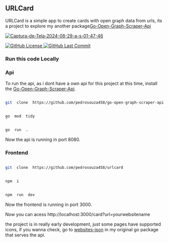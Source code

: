 
##  URLCard

  

URLCard is a simple app to create cards with open graph data from urls, its a project to explore my another package[Go-Open-Graph-Scraper-Api](https://github.com/pedrosouza458/go-open-graph-scraper-api)

[](https://github.com/pedrosouza458/go-open-graph-scraper-api)
<a href="https://ibb.co/c8J9vhr"><img src="https://i.ibb.co/rpkht2w/Captura-de-Tela-2024-08-29-a-s-01-47-46.png" alt="Captura-de-Tela-2024-08-29-a-s-01-47-46" border="0"></a>
  
<p>

<a  href="https://github.com/pedrosouza458/urlcard/blob/main/LICENSE">

<img  src="https://img.shields.io/github/license/pedrosouza458/urlcard"  alt="GitHub License" />

</a>

<a  href="https://github.com/pedrosouza458/urlcard/commits/main/">

<img  src="https://img.shields.io/github/last-commit/pedrosouza458/urlcard/main"  alt="GitHub Last Commit" />

</a>

</p>

  

###  Run this code Locally

  

###  Api

  

To run the api, as i dont have a own api for this project at this time, install the [Go-Open-Graph-Scraper-Api](https://github.com/pedrosouza458/go-open-graph-scraper-api).

  

```bash

git  clone  https://github.com/pedrosouza458/go-open-graph-scraper-api

```

  

```bash

go  mod  tidy

```

  

```bash

go  run  .

```

Now the api is running in port 8080.

  

###  Frontend

```bash

git  clone  https://github.com/pedrosouza458/urlcard

```
  

```bash

npm  i

```

  

```bash

npm  run  dev

```

Now the frontend is running in port 3000.

  

Now you can acess http://localhost:3000/card?url=yourwebsitename

the project is in really early development, just some pages have supported icons, if you wanna check, go to [websites-json](https://github.com/pedrosouza458/go-open-graph-scraper/blob/main/utils/websites.json) in my original go package that serves the api.
